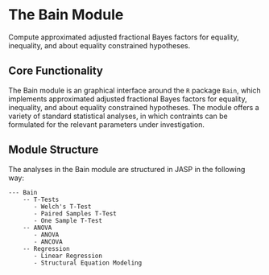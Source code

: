 # The Bain Module

Compute approximated adjusted fractional Bayes factors for equality, inequality, and about equality constrained hypotheses.

## Core Functionality

The Bain module is an graphical interface around the `R` package `Bain`, which implements approximated adjusted fractional Bayes factors for equality, inequality, and about equality constrained hypotheses. The module offers a variety of standard statistical analyses, in which contraints can be formulated for the relevant parameters under investigation.

## Module Structure

The analyses in the Bain module are structured in JASP in the following way:

```
--- Bain
    -- T-Tests
       - Welch's T-Test
       - Paired Samples T-Test
       - One Sample T-Test
    -- ANOVA
       - ANOVA
       - ANCOVA
    -- Regression
       - Linear Regression
       - Structural Equation Modeling
```